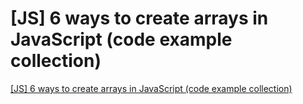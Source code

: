 # [JS] 6 ways to create arrays in JavaScript (code example collection)
[[JS] 6 ways to create arrays in JavaScript (code example collection)](https://aiwithcloud.com/2022/09/16/js_6_ways_to_create_arrays_in_javascript_code_example_collection/)